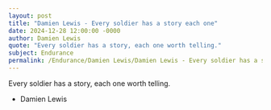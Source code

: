 ```yaml
---
layout: post
title: "Damien Lewis - Every soldier has a story each one"
date: 2024-12-28 12:00:00 -0000
author: Damien Lewis
quote: "Every soldier has a story, each one worth telling."
subject: Endurance
permalink: /Endurance/Damien Lewis/Damien Lewis - Every soldier has a story each one
---
```


Every soldier has a story, each one worth telling.

- Damien Lewis
